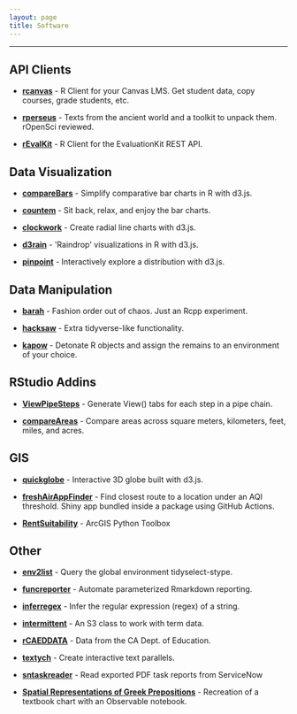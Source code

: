 ```yaml
---
layout: page
title: Software
---
```


<hr class="small">

## API Clients

- **[rcanvas](https://github.com/daranzolin/rcanvas)** - R Client for your Canvas LMS. Get student data, copy courses, grade students, etc.

- **[rperseus](https://github.com/ropensci/rperseus)** - Texts from the ancient world and a toolkit to unpack them. rOpenSci reviewed.

- **[rEvalKit](https://github.com/daranzolin/rEvalKit)** - R Client for the EvaluationKit REST API.

## Data Visualization

- **[compareBars](https://github.com/daranzolin/compareBars)** - Simplify comparative bar charts in R with d3.js.

- **[countem](https://github.com/daranzolin/countem)** - Sit back, relax, and enjoy the bar charts.

- **[clockwork](https://github.com/daranzolin/clockwork)** - Create radial line charts with d3.js. 

- **[d3rain](https://github.com/daranzolin/d3rain)** - 'Raindrop' visualizations in R with d3.js.

- **[pinpoint](https://github.com/daranzolin/pinpoint)** - Interactively explore a distribution with d3.js.

## Data Manipulation

- **[barah](https://github.com/daranzolin/barah)** - Fashion order out of chaos. Just an Rcpp experiment.

- **[hacksaw](https://github.com/daranzolin/hacksaw)** - Extra tidyverse-like functionality.

- **[kapow](https://github.com/daranzolin/kapow)** - Detonate R objects and assign the remains to an environment of your choice.

## RStudio Addins

- **[ViewPipeSteps](https://github.com/daranzolin/ViewPipeSteps)** - Generate View() tabs for each step in a pipe chain.

- **[compareAreas](https://github.com/daranzolin/compareAreas)** - Compare areas across square meters, kilometers, feet, miles, and acres.

## GIS

- **[quickglobe](https://github.com/daranzolin/quickglobe)** - Interactive 3D globe built with d3.js.

- **[freshAirAppFinder](https://github.com/daranzolin/freshAirFinderApp)** - Find closest route to a location under an AQI threshold. Shiny app bundled inside a package using GitHub Actions. 

- **[RentSuitability](https://github.com/daranzolin/RentSuitability)** - ArcGIS Python Toolbox

## Other

- **[env2list](https://github.com/daranzolin/env2list)** - Query the global environment tidyselect-stype.

- **[funcreporter](https://github.com/ir-sfsu/funcreporter)** - Automate parameterized Rmarkdown reporting.

- **[inferregex](https://github.com/daranzolin/inferregex)** - Infer the regular expression (regex) of a string.

- **[intermittent](https://github.com/ir-sfsu/intermittent)** - An S3 class to work with term data.

- **[rCAEDDATA](https://github.com/daranzolin/rCAEDDATA)** - Data from the CA Dept. of Education.

- **[textych](https://github.com/daranzolin/textych)** - Create interactive text parallels.

- **[sntaskreader](https://github.com/ir-sfsu/sntaskreader)** - Read exported PDF task reports from ServiceNow

- **[Spatial Representations of Greek Prepositions](https://observablehq.com/@daranzolin/spatial-representation-of-prepositions)** - Recreation of a textbook chart with an Observable notebook.
